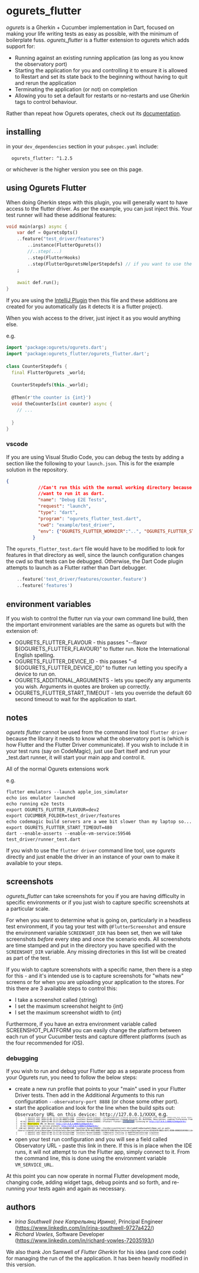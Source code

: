 # ogurets_flutter

*ogurets* is a Gherkin + Cucumber implementation in Dart, focused on making your life writing tests as easy as possible,
with the minimum of boilerplate fuss. *ogurets_flutter* is a flutter extension to ogurets which adds support for:

- Running against an existing running application (as long as you know the observatory port)
- Starting the application for you and controlling it to ensure it is allowed to Restart and set its state back
to the beginning without having to quit and rerun the application
- Terminating the application (or not) on completion
- Allowing you to set a default for restarts or no-restarts and use Gherkin tags to control behaviour.

Rather than repeat how Ogurets operates, check out its [documentation](https://pub.dev/packages/ogurets). 

## installing

in your `dev_dependencies` section in your `pubspec.yaml` include:

`  ogurets_flutter: ^1.2.5`

or whichever is the higher version you see on this page.

## using Ogurets Flutter

When doing Gherkin steps with this plugin, you will generally want to have access to the flutter driver. As per the
example, you can just inject this. Your test runner will had these additional features:

```dart
void main(args) async {
	var def = OguretsOpts()
    ..feature("test_driver/features")
		..instance(FlutterOgurets())
		//..step(...)
        ..step(FlutterHooks)
        ..step(FlutterOguretsHelperStepdefs) // if you want to use the extended steps
	;

	await def.run();
}

```

If you are using the [IntelliJ Plugin](https://plugins.jetbrains.com/plugin/12687-ogurets--cucumber-for-dart) then
this file and these additions are created for you automatically (as it detects it is a flutter project). 

When you wish access to the driver, just inject it as you would anything else.

e.g.

```dart
import 'package:ogurets/ogurets.dart';
import 'package:ogurets_flutter/ogurets_flutter.dart';

class CounterStepdefs {
  final FlutterOgurets _world;

  CounterStepdefs(this._world);

  @Then(r'the counter is {int}')
  void theCounterIs(int counter) async {
    // ...

  }
}
```

### vscode

If you are using Visual Studio Code, you can debug the tests by adding a section like the following to your `launch.json`.  This is for the example solution in the repository.

```json
{
            //Can't run this with the normal working directory because the Dart plugin helpfully tries to launch Flutter, and we 
            //want to run it as dart. 
            "name": "Debug E2E Tests",
            "request": "launch",
            "type": "dart",
            "program": "ogurets_flutter_test.dart",
            "cwd": "example/test_driver",
            "env": {"OGURETS_FLUTTER_WORKDIR":"..", "OGURETS_FLUTTER_START_TIMEOUT":"120", "OGURETS_ADDITIONAL_ARGUMENTS":""},
          }
```
The `ogurets_flutter_test.dart` file would have to be modified to look for features in that directory as well, since the launch configuration changes the cwd so that tests can be debugged.  Otherwise, the Dart Code plugin attempts to launch as a Flutter rather than Dart debugger.

```dart
    ..feature('test_driver/features/counter.feature')
    ..feature('features')
```

## environment variables

If you wish to control the flutter run via your own command line build, then the important environment variables are
the same as ogurets but with the extension of:

- OGURETS_FLUTTER_FLAVOUR - this passes "--flavor ${OGURETS_FLUTTER_FLAVOUR}" to flutter run. Note the International
English spelling.
- OGURETS_FLUTTER_DEVICE_ID - this passes "-d ${OGURETS_FLUTTER_DEVICE_ID}" to flutter run letting you specify a device
to run on.
- OGURETS_ADDITIONAL_ARGUMENTS - lets you specify any arguments you wish. Arguments in quotes are broken up
correctly.
- OGURETS_FLUTTER_START_TIMEOUT - lets you override the default 60 second timeout to wait for the application to start. 



## notes

*ogurets flutter* cannot be used from the command line tool `flutter driver` because the library it needs to know what 
the observatory port is (which is how Flutter and the Flutter Driver communicate). If you wish to include it in your test 
runs (say on CodeMagic), just use Dart itself and run your _test.dart runner, it will start your main app and control it.

All of the normal Ogurets extensions work 

e.g. 
````shell script
flutter emulators --launch apple_ios_simulator
echo ios emulator launched
echo running e2e tests
export OGURETS_FLUTTER_FLAVOUR=dev2
export CUCUMBER_FOLDER=test_driver/features
echo codemagic build servers are a wee bit slower than my laptop so...
export OGURETS_FLUTTER_START_TIMEOUT=480
dart --enable-asserts --enable-vm-service:59546 test_driver/runner_test.dart
````

If you wish to use the `flutter driver` command line tool, use *ogurets* directly and just enable the driver in
an instance of your own to make it available to your steps. 

 
## screenshots

*ogurets_flutter* can take screenshots for you if you are having difficulty in specific environments or if you just
 wish to capture specific screenshots at a particular scale. 

For when you want to determine what is going on, particularly in a headless test environment, if you tag your test with 
`@FlutterScreenshot` and ensure the environment variable `SCREENSHOT_DIR` has been set, then we will take screenshots _before_ 
every step and once the scenario ends. All screenshots are time stamped and put in the directory you have specified
with the `SCREENSHOT_DIR` variable. Any missing directories in this list will be created as part of the test.

If you wish to capture screenshots with a specific name, then there is a step for this - and it's intended use is
to capture screenshots for "whats new" screens or for when you are uploading your application to the stores. For this there
are 3 available steps to control this:

- I take a screenshot called {string}
- I set the maximum screenshot height to {int}
- I set the maximum screenshot width to {int}

Furthermore, if you have an extra environment variable called SCREENSHOT_PLATFORM you can easily change the platform
between each run of your Cucumber tests and capture different platforms (such as the four recommended for iOS). 

### debugging

If you wish to run and debug your Flutter app as a separate process from your Ogurets run, you need to follow the 
below steps:

- create a new run profile that points to your "main" used in your Flutter Driver tests. Then add in the Additional
Arguments to this run configuration `--observatory-port 8888` (or chose some other port).
- start the application and look for the line when the build spits out: `Observatory URL on this device: http://127.0.0.1/XXXX`,
e.g. ![Observatory URL](images/observatory_url.png)
- open your test run configuration and you will see a field called Observatory URL - paste this link in there. If this
is in place when the IDE runs, it will not attempt to run the Flutter app, simply connect to it. From the command line,
this is done using the environment variable `VM_SERVICE_URL`.

At this point you can now operate in normal Flutter development mode, changing code, adding widget tags, debug points
and so forth, and re-running your tests again and again as necessary.

## authors

- _Irina Southwell (nee Капрельянц Ирина)_, Principal Engineer (https://www.linkedin.com/in/irina-southwell-9727a422/)
- _Richard Vowles_, Software Developer (https://www.linkedin.com/in/richard-vowles-72035193/)

We also thank Jon Samwell of _Flutter Gherkin_ for his idea (and core code) for managing the run of the the application. It has been
heavily modified in this version.
 

